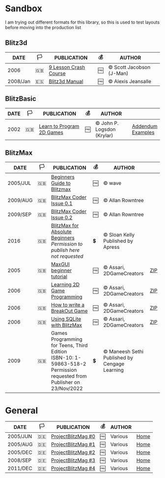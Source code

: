 # Sandbox #
I am trying out different formats for this library, so this is used to test layouts before moving into the production list

## Blitz3d ##
| DATE | :white_flag: | PUBLICATION | :moneybag: | AUTHOR |  |
|------|--------------|-------------|------------|--------|--|
| 2006 | :uk: | [9 Lesson Crash Course](J-Man/Blitz3D_Crash_Course.pdf) | :free: | &copy; Scott Jacobson (J-Man) | 
| 2008/Jan | :es: | [Blitz3d Manual](Alexis-Jeansalle/Manual-Blitz3d-Español.pdf) | :free: | &copy; Alexis Jeansalle | |

## BlitzBasic
| DATE | :white_flag: | PUBLICATION | :moneybag: | AUTHOR |  |
|------|--------------|-------------|------------|--------|--|
| 2002 | :uk: | [Learn to Program 2D Games](Krylar/learn2programbb-final.pdf) | :free: | &copy; John P. Logsdon (Krylar)| [Addendum](Krylar/Krylar's_Games_Programming_Addendum.pdf)<br>[Examples](Krylar/ExampleCode.zip) |

## BlitzMax
| DATE | :white_flag: | PUBLICATION | :moneybag: | AUTHOR |  |
|------|--------------|-------------|------------|--------|--|
| 2005/JUL | :uk: | [Beginners Guide to Blitzmax](wave/waves-blitzmax-tutorial-version-10-2005-07-22.pdf) | :free: | &copy; wave |
| 2009/AUG | :uk: | [BlitzMax Coder Issue 0.1](blitzmax-coder/blitzmax-coder-01.pdf) | :free: | &copy; Allan Rowntree |
| 2009/SEP | :uk: | [BlitzMax Coder Issue 0.2](blitzmax-coder/blitzmax-coder-02.pdf) | :free: | &copy; Allan Rowntree |
| 2016     | :uk: | [BlitzMax for Absolute Beginners](https://link.springer.com/book/10.1007/978-1-4842-2523-3)<br>*Permission to publish here not requested* | :heavy_dollar_sign: | &copy; Sloan Kelly<br>Published by Apress |
| 2005     | :uk: | [MaxGUI beginner tutorial](assari/assari-maxgui-beginner-tutorial.md) | :free: | &copy; Assari, 2DGameCreators | [ZIP](assari/assari-maxgui-beginner-tutorial.zip) |
| 2006     | :uk: | [Learning 2D Game Programming](assari/assari-learning-2d-game-programming.md) | :free: | &copy; Assari, 2DGameCreators | [ZIP](assari/assari-learning-2d-game-programming.zip) |
| 2006     | :uk: | [How to write a BreakOut Game](assari/assari-how-to-write-a-breakout-game.md) | :free: | &copy; Assari, 2DGameCreators | [ZIP](assari/assari-how-to-write-a-breakout-game.zip) |
| 2006     | :uk: | [Using SQLite with BlitzMax](assari/assari-using-sqlite-with-blitzmax.pdf) | :free: | &copy; Assari, 2DGameCreators | [ZIP](assari/assari-using-sqlite-with-blitzmax.zip) |
| 2009     | :uk: | Games Programming for Teens, Third Edition<br>ISBN-10: 1-59863-518-2<br>Permission requested from Publisher on 23/Nov/2022| :heavy_dollar_sign: | &copy; Maneesh Sethi<br>Published by Cengage Learning | |

# General
| DATE | :white_flag: | PUBLICATION | :moneybag: | AUTHOR |  |
|------|--------------|-------------|------------|--------|--|
| 2005/JUN | :de: | [ProjectBlitzMag #0](project-blitzmag/PBM_00.pdf) | :free: | Various | [Home](https://www.blitzforum.de/scene/pbmags/) |
| 2005/AUG | :de: | [ProjectBlitzMag #1](project-blitzmag/PBM_01.pdf) | :free: | Various | [Home](https://www.blitzforum.de/scene/pbmags/) |
| 2005/DEC | :de: | [ProjectBlitzMag #2](project-blitzmag/PBM_02.pdf) | :free: | Various | [Home](https://www.blitzforum.de/scene/pbmags/) |
| 2008/SEP | :de: | [ProjectBlitzMag #3](project-blitzmag/PBM_03.pdf) | :free: | Various | [Home](https://www.blitzforum.de/scene/pbmags/) |
| 2011/DEC | :de: | [ProjectBlitzMag #4](project-blitzmag/PBM_04.pdf) | :free: | Various | [Home](https://www.blitzforum.de/scene/pbmags/) |


